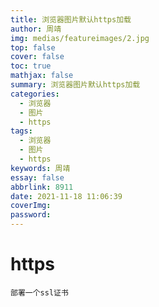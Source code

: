 ```yaml
---
title: 浏览器图片默认https加载
author: 周靖
img: medias/featureimages/2.jpg
top: false
cover: false
toc: true
mathjax: false
summary: 浏览器图片默认https加载
categories:
  - 浏览器
  - 图片
  - https
tags:
  - 浏览器
  - 图片
  - https
keywords: 周靖
essay: false
abbrlink: 8911
date: 2021-11-18 11:06:39
coverImg:
password:
---
```


# https

```
部署一个ssl证书
```

